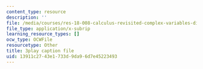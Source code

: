 ```yaml
---
content_type: resource
description: ''
file: /media/courses/res-18-008-calculus-revisited-complex-variables-differential-equations-and-linear-algebra-fall-2011/13911c2743e1733d9da96d7e45223493_KvQkRX1nIqQ.srt
file_type: application/x-subrip
learning_resource_types: []
ocw_type: OCWFile
resourcetype: Other
title: 3play caption file
uid: 13911c27-43e1-733d-9da9-6d7e45223493
---
```

